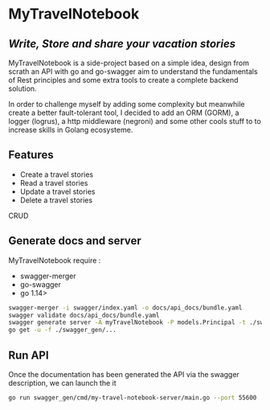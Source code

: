 # MyTravelNotebook
## _Write, Store and share your vacation stories_

MyTravelNotebook is a side-project based on a simple idea, design from scrath an API with go and go-swagger aim to understand the fundamentals of Rest principles and some extra tools to create a complete backend solution.

In order to challenge myself by adding some complexity but meanwhile create a better fault-tolerant tool, I decided to add an ORM (GORM), a logger (logrus), a http middleware (negroni) and some other cools stuff to to increase skills in Golang ecosysteme.

## Features
- Create a travel stories
- Read a travel stories 
- Update a travel stories
- Delete a travel stories

CRUD
## Generate docs and server
MyTravelNotebook require :
- swagger-merger
- go-swagger
- go 1.14>


```sh
swagger-merger -i swagger/index.yaml -o docs/api_docs/bundle.yaml
swagger validate docs/api_docs/bundle.yaml 
swagger generate server -A myTravelNotebook -P models.Principal -t ./swagger_gen -f docs/api_docs/bundle.yaml
go get -u -f ./swagger_gen/... 
```

## Run API

Once the documentation has been generated the API via the swagger description, we can launch the it

```sh
go run swagger_gen/cmd/my-travel-notebook-server/main.go --port 55600
```

